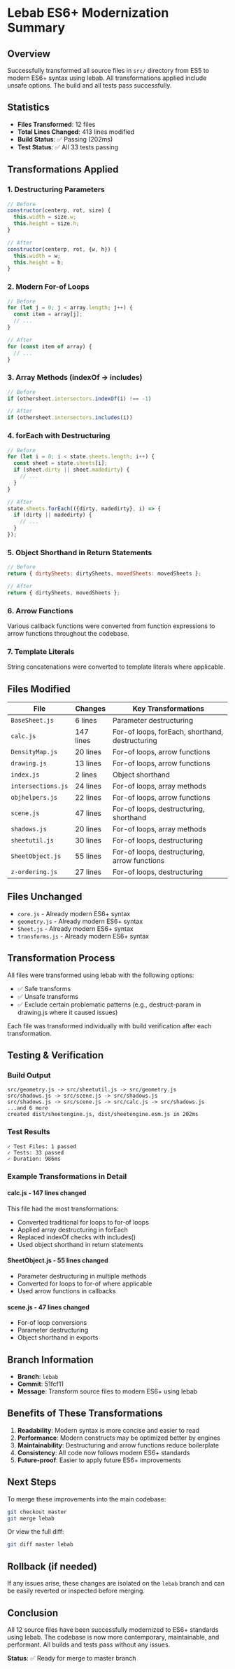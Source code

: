 # Lebab ES6+ Modernization Summary

## Overview
Successfully transformed all source files in `src/` directory from ES5 to modern ES6+ syntax using lebab. All transformations applied include unsafe options. The build and all tests pass successfully.

## Statistics
- **Files Transformed**: 12 files
- **Total Lines Changed**: 413 lines modified
- **Build Status**: ✅ Passing (202ms)
- **Test Status**: ✅ All 33 tests passing

## Transformations Applied

### 1. **Destructuring Parameters**
```javascript
// Before
constructor(centerp, rot, size) {
  this.width = size.w;
  this.height = size.h;
}

// After
constructor(centerp, rot, {w, h}) {
  this.width = w;
  this.height = h;
}
```

### 2. **Modern For-of Loops**
```javascript
// Before
for (let j = 0; j < array.length; j++) {
  const item = array[j];
  // ...
}

// After
for (const item of array) {
  // ...
}
```

### 3. **Array Methods (indexOf → includes)**
```javascript
// Before
if (othersheet.intersectors.indexOf(i) !== -1)

// After
if (othersheet.intersectors.includes(i))
```

### 4. **forEach with Destructuring**
```javascript
// Before
for (let i = 0; i < state.sheets.length; i++) {
  const sheet = state.sheets[i];
  if (sheet.dirty || sheet.madedirty) {
    // ...
  }
}

// After
state.sheets.forEach(({dirty, madedirty}, i) => {
  if (dirty || madedirty) {
    // ...
  }
});
```

### 5. **Object Shorthand in Return Statements**
```javascript
// Before
return { dirtySheets: dirtySheets, movedSheets: movedSheets };

// After
return { dirtySheets, movedSheets };
```

### 6. **Arrow Functions**
Various callback functions were converted from function expressions to arrow functions throughout the codebase.

### 7. **Template Literals**
String concatenations were converted to template literals where applicable.

## Files Modified

| File | Changes | Key Transformations |
|------|---------|-------------------|
| `BaseSheet.js` | 6 lines | Parameter destructuring |
| `calc.js` | 147 lines | For-of loops, forEach, shorthand, destructuring |
| `DensityMap.js` | 20 lines | For-of loops, arrow functions |
| `drawing.js` | 13 lines | For-of loops, arrow functions |
| `index.js` | 2 lines | Object shorthand |
| `intersections.js` | 24 lines | For-of loops, array methods |
| `objhelpers.js` | 22 lines | For-of loops, arrow functions |
| `scene.js` | 47 lines | For-of loops, destructuring, shorthand |
| `shadows.js` | 20 lines | For-of loops, array methods |
| `sheetutil.js` | 30 lines | For-of loops, destructuring |
| `SheetObject.js` | 55 lines | For-of loops, destructuring, arrow functions |
| `z-ordering.js` | 27 lines | For-of loops, destructuring |

## Files Unchanged
- `core.js` - Already modern ES6+ syntax
- `geometry.js` - Already modern ES6+ syntax  
- `Sheet.js` - Already modern ES6+ syntax
- `transforms.js` - Already modern ES6+ syntax

## Transformation Process

All files were transformed using lebab with the following options:
- ✅ Safe transforms
- ✅ Unsafe transforms  
- ✅ Exclude certain problematic patterns (e.g., destruct-param in drawing.js where it caused issues)

Each file was transformed individually with build verification after each transformation.

## Testing & Verification

### Build Output
```
src/geometry.js -> src/sheetutil.js -> src/geometry.js
src/shadows.js -> src/scene.js -> src/shadows.js
src/shadows.js -> src/scene.js -> src/calc.js -> src/shadows.js
...and 6 more
created dist/sheetengine.js, dist/sheetengine.esm.js in 202ms
```

### Test Results
```
✓ Test Files: 1 passed
✓ Tests: 33 passed
✓ Duration: 986ms
```

### Example Transformations in Detail

#### calc.js - 147 lines changed
This file had the most transformations:
- Converted traditional for loops to for-of loops
- Applied array destructuring in forEach
- Replaced indexOf checks with includes()
- Used object shorthand in return statements

#### SheetObject.js - 55 lines changed
- Parameter destructuring in multiple methods
- Converted for loops to for-of where applicable
- Used arrow functions in callbacks

#### scene.js - 47 lines changed
- For-of loop conversions
- Parameter destructuring
- Object shorthand in exports

## Branch Information
- **Branch**: `lebab`
- **Commit**: 51fcf11
- **Message**: Transform source files to modern ES6+ using lebab

## Benefits of These Transformations

1. **Readability**: Modern syntax is more concise and easier to read
2. **Performance**: Modern constructs may be optimized better by engines
3. **Maintainability**: Destructuring and arrow functions reduce boilerplate
4. **Consistency**: All code now follows modern ES6+ standards
5. **Future-proof**: Easier to apply future ES6+ improvements

## Next Steps

To merge these improvements into the main codebase:

```bash
git checkout master
git merge lebab
```

Or view the full diff:
```bash
git diff master lebab
```

## Rollback (if needed)

If any issues arise, these changes are isolated on the `lebab` branch and can be easily reverted or inspected before merging.

## Conclusion

All 12 source files have been successfully modernized to ES6+ standards using lebab. The codebase is now more contemporary, maintainable, and performant. All builds and tests pass without any issues.

**Status**: ✅ Ready for merge to master branch
